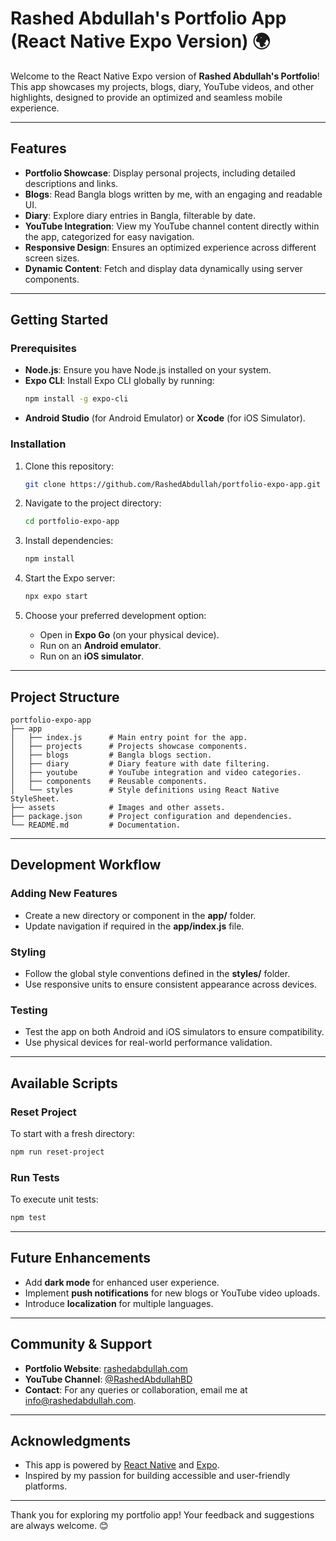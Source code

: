 # Rashed Abdullah's Portfolio App (React Native Expo Version) 🌍

Welcome to the React Native Expo version of **Rashed Abdullah's Portfolio**! This app showcases my projects, blogs, diary, YouTube videos, and other highlights, designed to provide an optimized and seamless mobile experience.

---

## Features

- **Portfolio Showcase**: Display personal projects, including detailed descriptions and links.
- **Blogs**: Read Bangla blogs written by me, with an engaging and readable UI.
- **Diary**: Explore diary entries in Bangla, filterable by date.
- **YouTube Integration**: View my YouTube channel content directly within the app, categorized for easy navigation.
- **Responsive Design**: Ensures an optimized experience across different screen sizes.
- **Dynamic Content**: Fetch and display data dynamically using server components.

---

## Getting Started

### Prerequisites

- **Node.js**: Ensure you have Node.js installed on your system.
- **Expo CLI**: Install Expo CLI globally by running:
  ```bash
  npm install -g expo-cli
  ```
- **Android Studio** (for Android Emulator) or **Xcode** (for iOS Simulator).

### Installation

1. Clone this repository:

   ```bash
   git clone https://github.com/RashedAbdullah/portfolio-expo-app.git
   ```

2. Navigate to the project directory:

   ```bash
   cd portfolio-expo-app
   ```

3. Install dependencies:

   ```bash
   npm install
   ```

4. Start the Expo server:

   ```bash
   npx expo start
   ```

5. Choose your preferred development option:
   - Open in **Expo Go** (on your physical device).
   - Run on an **Android emulator**.
   - Run on an **iOS simulator**.

---

## Project Structure

```
portfolio-expo-app
├── app
│   ├── index.js      # Main entry point for the app.
│   ├── projects      # Projects showcase components.
│   ├── blogs         # Bangla blogs section.
│   ├── diary         # Diary feature with date filtering.
│   ├── youtube       # YouTube integration and video categories.
│   ├── components    # Reusable components.
│   └── styles        # Style definitions using React Native StyleSheet.
├── assets            # Images and other assets.
├── package.json      # Project configuration and dependencies.
└── README.md         # Documentation.
```

---

## Development Workflow

### Adding New Features

- Create a new directory or component in the **app/** folder.
- Update navigation if required in the **app/index.js** file.

### Styling

- Follow the global style conventions defined in the **styles/** folder.
- Use responsive units to ensure consistent appearance across devices.

### Testing

- Test the app on both Android and iOS simulators to ensure compatibility.
- Use physical devices for real-world performance validation.

---

## Available Scripts

### Reset Project

To start with a fresh directory:

```bash
npm run reset-project
```

### Run Tests

To execute unit tests:

```bash
npm test
```

---

## Future Enhancements

- Add **dark mode** for enhanced user experience.
- Implement **push notifications** for new blogs or YouTube video uploads.
- Introduce **localization** for multiple languages.

---

## Community & Support

- **Portfolio Website**: [rashedabdullah.com](https://rashedabdullah.com)
- **YouTube Channel**: [@RashedAbdullahBD](https://www.youtube.com/@RashedAbdullahBD)
- **Contact**: For any queries or collaboration, email me at [info@rashedabdullah.com](mailto:info@rashedabdullah.com).

---

## Acknowledgments

- This app is powered by [React Native](https://reactnative.dev/) and [Expo](https://expo.dev).
- Inspired by my passion for building accessible and user-friendly platforms.

---

Thank you for exploring my portfolio app! Your feedback and suggestions are always welcome. 😊
